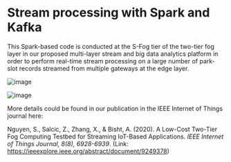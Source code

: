 # Stream processing with Spark and Kafka
This Spark-based code is conducted at the S-Fog tier of the two-tier fog layer in our proposed multi-layer stream and big data analytics platform in order to perform real-time stream processing on a large number of park-slot records streamed from multiple gateways at the edge layer. 


![image](https://user-images.githubusercontent.com/33792183/149578019-e79fc924-dff3-4eb6-8a1f-44fb28fd35a5.png)


![image](https://user-images.githubusercontent.com/33792183/149578455-059b7517-06aa-48c4-9ad7-9cff5a5b4e0c.png)


More details could be found in our publication in the IEEE Internet of Things journal here: 

Nguyen, S., Salcic, Z., Zhang, X., & Bisht, A. (2020). A Low-Cost Two-Tier Fog Computing Testbed for Streaming IoT-Based Applications. _IEEE Internet of Things Journal, 8(8), 6928-6939_.         (Link: https://ieeexplore.ieee.org/abstract/document/9249378)
